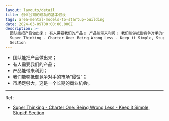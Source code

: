 ```yaml
---
layout: layouts/detail
title: 创业公司的成功的基本假设
tags: area-mental-models-to-startup-building
date: 2024-03-09T00:00:00.000Z
description: >-
  团队能把产品做出来； 有人需要我们的产品； 产品能带来利润； 我们能够抵御竞争对手的市场“侵蚀”； 市场足够大，这是一个长期的商业机会。 Ref:
  Super Thinking - Charter One: Being Wrong Less - Keep it Simple, Stupid!
  Section
---
```

* 团队能把产品做出来；
* 有人需要我们的产品；
* 产品能带来利润；
* 我们能够抵御竞争对手的市场“侵蚀”；
* 市场足够大，这是一个长期的商业机会。

---

Ref:
* <a href="https://www.amazon.com/Super-Thinking-Book-Mental-Models/dp/0525533583" target="_blank">Super Thinking - Charter One: Being Wrong Less - Keep it Simple, Stupid! Section</a>
